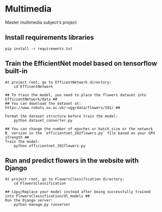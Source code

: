 # Multimedia
Master multimedia subject's project

## Install requirements libraries
```
pip install -r requirements.txt
```

## Train the EfficientNet model based on tensorflow built-in
```
At project root, go to EfficentNetwork directory: 
    cd EfficentNetwork

## To train the model, you need to place the flowers dataset into EfficientNetwork/data ##
## You can download the dataset at: https://www.robots.ox.ac.uk/~vgg/data/flowers/102/ ##

Format the dataset structure before train the model:
    python dataset_converter.py

## You can change the number of epoches or batch_size or the network B_ version in the `efficientnet_102flowers.py` file based on your GPU strength ##
Train the model:
    python efficientnet_102flowers.py
```

## Run and predict flowers in the website with Django
```
At project root, go to FlowersClassification directory:
    cd FlowersClassification

## Copy/Replace your model instead after being successfully trained into FlowersClassification/dl_models ##
Run the Django server:
    python manage.py runserver
``` 

